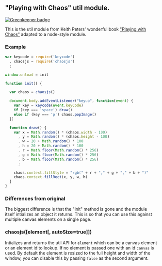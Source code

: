 ## "Playing with Chaos" util module.

[![Greenkeeper badge](https://badges.greenkeeper.io/mikeal/chaosjs.svg)](https://greenkeeper.io/)

This is the util module from Keith Peters' wonderful book ["Playing with Chaos"]() adapted to a node-style module.

### Example

```javascript
var keycode = require('keycode')
  , chaosjs = require('chaosjs')
  ;

window.onload = init

function init() {

  var chaos = chaosjs()

  document.body.addEventListener("keyup", function(event) {
    var key = keycode(event.keyCode)
    if (key === 'space') draw()
    else if (key === 'p') chaos.popImage()
  })

  function draw() {
    var x = Math.random() * (chaos.width - 100)
      , y = Math.random() * (chaos.height - 100)
      , w = 20 + Math.random() * 100
      , h = 20 + Math.random() * 100
      , r = Math.floor(Math.random() * 256)
      , g = Math.floor(Math.random() * 256)
      , b = Math.floor(Math.random() * 256)
      ;

    chaos.context.fillStyle = "rgb(" + r + "," + g + "," + b + ")"
    chaos.context.fillRect(x, y, w, h)
  }
}
```

### Differences from original

The biggest difference is that the "init" method is gone and the module itself intializes an object it returns. This is so that you can use this against multiple canvas elements on a single page.

### chaosjs([element[, autoSize=true]])

Intializes and returns the util API for `element` which can be a canvas element or an element id to lookup. If no element is passed one with an id `canvas` is used. By default the element is resized to the full height and width of the window, you can disable this by passing `false` as the second argument.
